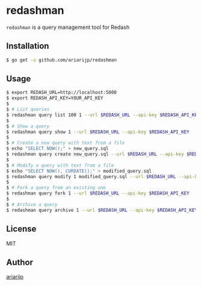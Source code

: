 # redashman

`redashman` is a query management tool for Redash

## Installation

```bash
$ go get -u github.com/ariarijp/redashman
```

## Usage

```bash
$ export REDASH_URL=http://localhost:5000
$ export REDASH_API_KEY=YOUR_API_KEY
$ 
$ # List queries
$ redashman query list 100 1 --url $REDASH_URL --api-key $REDASH_API_KEY
$ 
$ # Show a query
$ redashman query show 1 --url $REDASH_URL --api-key $REDASH_API_KEY
$ 
$ # Create a new query with text from a file
$ echo "SELECT NOW();" > new_query.sql
$ redashman query create new_query.sql --url $REDASH_URL --api-key $REDASH_API_KEY
$ 
$ # Modify a query with text from a file
$ echo "SELECT NOW(), CURDATE();" > modified_query.sql
$ redashman query modify 1 modified_query.sql --url $REDASH_URL --api-key $REDASH_API_KEY
$ 
$ # Fork a query from an existing one
$ redashman query fork 1 --url $REDASH_URL --api-key $REDASH_API_KEY
$ 
$ # Archive a query
$ redashman query archive 1 --url $REDASH_URL --api-key $REDASH_API_KEY
```

## License

MIT

## Author

[ariarijp](https://github.com/ariarijp)
